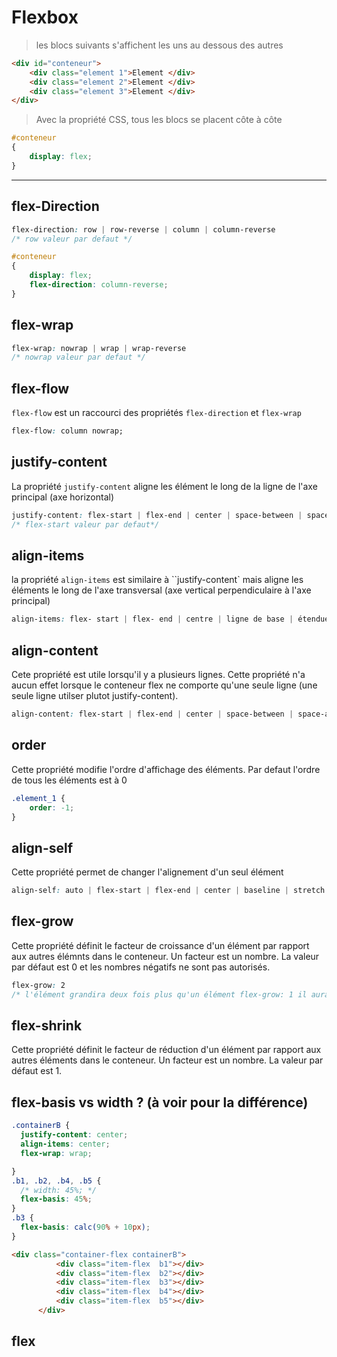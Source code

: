 # Flexbox

> les blocs suivants s'affichent les uns au dessous des autres

````html
<div id="conteneur">
    <div class="element 1">Element </div>
    <div class="element 2">Element </div>
    <div class="element 3">Element </div>
</div>
````

> Avec la propriété CSS, tous les blocs se placent côte à côte

````CSS
#conteneur
{
    display: flex;
}
````

---

## flex-Direction

````css
flex-direction: row | row-reverse | column | column-reverse
/* row valeur par defaut */
````

````css
#conteneur
{
    display: flex;
    flex-direction: column-reverse;
}
````

## flex-wrap

````css
flex-wrap: nowrap | wrap | wrap-reverse
/* nowrap valeur par defaut */
````

## flex-flow

``flex-flow`` est un raccourci des propriétés ``flex-direction`` et ``flex-wrap``

````css
flex-flow: column nowrap;
````

## justify-content

La propriété `justify-content` aligne les élément le long de la ligne de l'axe principal (axe horizontal)

````css
justify-content: flex-start | flex-end | center | space-between | space-around
/* flex-start valeur par defaut*/
````

## align-items

la propriété `align-items` est similaire à ``justify-content` mais aligne les éléments le long de l'axe transversal (axe vertical perpendiculaire à l'axe principal)

````css
align-items: flex- start | flex- end | centre | ligne de base | étendue
````

## align-content

Cete propriété est utile lorsqu'il y a plusieurs lignes. Cette propriété n'a aucun effet lorsque le conteneur flex ne comporte qu'une seule ligne (une seule ligne utilser plutot justify-content).

````css
align-content: flex-start | flex-end | center | space-between | space-around | stretch
````

## order

Cette propriété modifie l'ordre d'affichage des éléments. Par defaut l'ordre de tous les éléments est à 0

````css
.element_1 {
    order: -1;
}
````

## align-self

Cette propriété permet de changer l'alignement d'un seul élément

````css
align-self: auto | flex-start | flex-end | center | baseline | stretch
````

## flex-grow

Cette propriété définit le facteur de croissance d'un élément par rapport aux autres élémnts dans le conteneur. Un facteur est un nombre. La valeur par défaut est 0 et les nombres négatifs ne sont pas autorisés.

````css
flex-grow: 2
/* l'élément grandira deux fois plus qu'un élément flex-grow: 1 il aura deux fois plus d'espace */
````

## flex-shrink

Cette propriété définit le facteur de réduction d'un élément par rapport aux autres éléments dans le conteneur. Un facteur est un nombre. La valeur par défaut est 1.

## flex-basis vs width ? (à voir pour la différence)

````css
.containerB {
  justify-content: center;
  align-items: center;
  flex-wrap: wrap;

}
.b1, .b2, .b4, .b5 {
  /* width: 45%; */
  flex-basis: 45%;
}
.b3 {
  flex-basis: calc(90% + 10px);
}
````

````html
<div class="container-flex containerB">
          <div class="item-flex  b1"></div>
          <div class="item-flex  b2"></div>
          <div class="item-flex  b3"></div>
          <div class="item-flex  b4"></div>
          <div class="item-flex  b5"></div>
      </div>
````

## flex
